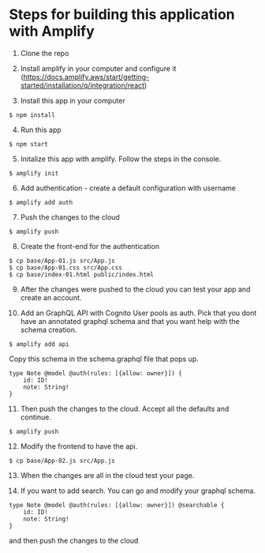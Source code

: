 # Steps for building this application with Amplify

1. Clone the repo

2. Install amplify in your computer and configure it (https://docs.amplify.aws/start/getting-started/installation/q/integration/react)

3. Install this app in your computer

```
$ npm install
```

4. Run this app

```
$ npm start
```

5. Initalize this app with amplify. Follow the steps in the console.

```
$ amplify init
```

6. Add authentication - create a default configuration with username

```
$ amplify add auth
```

7. Push the changes to the cloud

```
$ amplify push
```

8. Create the front-end for the authentication

```
$ cp base/App-01.js src/App.js
$ cp base/App-01.css src/App.css
$ cp base/index-01.html public/index.html
```

9. After the changes were pushed to the cloud you can test your app and create an account.

10. Add an GraphQL API with Cognito User pools as auth. Pick that you dont have an annotated graphql schema and that you want help with the schema creation.

```
$ amplify add api
```

Copy this schema in the schema.graphql file that pops up.

```
type Note @model @auth(rules: [{allow: owner}]) {
	id: ID!
	note: String!
}
```

11. Then push the changes to the cloud. Accept all the defaults and continue.

```
$ amplify push
```

12. Modify the frontend to have the api.

```
$ cp base/App-02.js src/App.js
```

13. When the changes are all in the cloud test your page.

14. If you want to add search. You can go and modify your graphql schema.

```
type Note @model @auth(rules: [{allow: owner}]) @searchable {
	id: ID!
	note: String!
}
```

and then push the changes to the cloud

